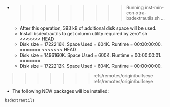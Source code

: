 * >>>>>>>>> Running inst-min-con-xtra-bsdextrautils.sh ...
  * After this operation, 393 kB of additional disk space will be used.
  * Install bsdextrautils to get column utility required by zero*.sh
<<<<<<< HEAD
  * Disk size = 1722216K. Space Used = 604K. Runtime = 00:00:00:00.
=======
<<<<<<< HEAD
  * Disk size = 1496160K. Space Used = 600K. Runtime = 00:00:00:01.
=======
  * Disk size = 1722212K. Space Used = 604K. Runtime = 00:00:00:00.
>>>>>>> refs/remotes/origin/bullseye
>>>>>>> refs/remotes/origin/bullseye
  * The following NEW packages will be installed:
  ```bash
bsdextrautils
  ```
